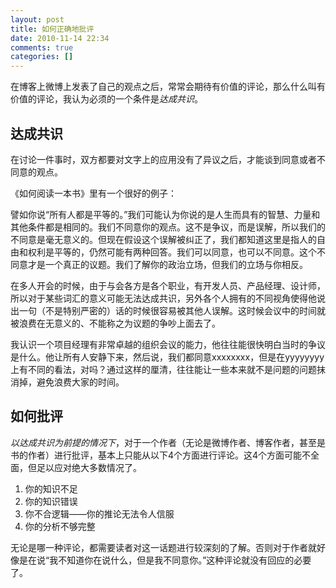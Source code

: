 ```yaml
---
layout: post
title: 如何正确地批评
date: 2010-11-14 22:34
comments: true
categories: []
---
```

在博客上微博上发表了自己的观点之后，常常会期待有价值的评论，那么什么叫有价值的评论，我认为必须的一个条件是<em>达成共识</em>。
<h2>达成共识</h2>
在讨论一件事时，双方都要对文字上的应用没有了异议之后，才能谈到同意或者不同意的观点。

《如何阅读一本书》里有一个很好的例子：

譬如你说“所有人都是平等的。”我们可能认为你说的是人生而具有的智慧、力量和其他条件都是相同的。我们不同意你的观点。这不是争议，而是误解，所以我们的不同意是毫无意义的。但现在假设这个误解被纠正了，我们都知道这里是指人的自由和权利是平等的，仍然可能有两种回答。我们可以同意，也可以不同意。这个不同意才是一个真正的议题。我们了解你的政治立场，但我们的立场与你相反。

<!--more-->

在多人开会的时候，由于与会各方是各个职业，有开发人员、产品经理、设计师，所以对于某些词汇的意义可能无法达成共识，另外各个人拥有的不同视角使得他说出一句（不是特别严密的）话的时候很容易被其他人误解。这时候会议中的时间就被浪费在无意义的、不能称之为议题的争吵上面去了。

我认识一个项目经理有非常卓越的组织会议的能力，他往往能很快明白当时的争议是什么。他让所有人安静下来，然后说，我们都同意xxxxxxxx，但是在yyyyyyyy上有不同的看法，对吗？通过这样的厘清，往往能让一些本来就不是问题的问题抹消掉，避免浪费大家的时间。
<h2>如何批评</h2>
<em>以达成共识为前提的情况下</em>，对于一个作者（无论是微博作者、博客作者，甚至是书的作者）进行批评，基本上只能从以下4个方面进行评论。这4个方面可能不全面，但足以应对绝大多数情况了。
<ol>
	<li>你的知识不足</li>
	<li>你的知识错误</li>
	<li>你不合逻辑——你的推论无法令人信服</li>
	<li>你的分析不够完整</li>
</ol>
无论是哪一种评论，都需要读者对这一话题进行较深刻的了解。否则对于作者就好像是在说“我不知道你在说什么，但是我不同意你。”这种评论就没有回应的必要了。
